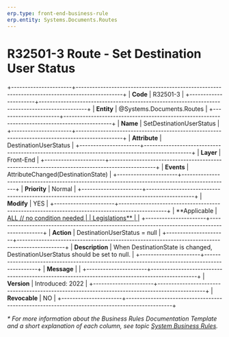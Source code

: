 ```yaml
---
erp.type: front-end-business-rule
erp.entity: Systems.Documents.Routes
---
```


# R32501-3 Route - Set Destination User Status
+----------------------+-----------------------------------------------------------------------------------------------+
| **Code**             | R32501-3                                                                                      |
+----------------------+-----------------------------------------------------------------------------------------------+
| **Entity**           | @Systems.Documents.Routes                                                                     |
+----------------------+-----------------------------------------------------------------------------------------------+
| **Name**             | SetDestinationUserStatus                                                                      |
+----------------------+-----------------------------------------------------------------------------------------------+
| **Attribute**        | DestinationUserStatus                                                                         |
+----------------------+-----------------------------------------------------------------------------------------------+
| **Layer**            | Front-End                                                                                     |
+----------------------+-----------------------------------------------------------------------------------------------+
| **Events**           | AttributeChanged(DestinationState)                                                            |
+----------------------+-----------------------------------------------------------------------------------------------+
| **Priority**         | Normal                                                                                        |
+----------------------+-----------------------------------------------------------------------------------------------+
| **Modify**           | YES                                                                                           |
+----------------------+-----------------------------------------------------------------------------------------------+
| **Applicable         | [ALL // no condition needed                                                                   |
| Legislations**       | ](xref:applicable-legislations)                                                               |
+----------------------+-----------------------------------------------------------------------------------------------+
| **Action**           | DestinationUserStatus = null                                                                  |
+----------------------+-----------------------------------------------------------------------------------------------+
| **Description**      | When DestinationState is changed, DestinationUserStatus should be set to null.                |
+----------------------+-----------------------------------------------------------------------------------------------+
| **Message**          |                                                                                               |
+----------------------+-----------------------------------------------------------------------------------------------+
| **Version**          | Introduced: 2022                                                                              |
+----------------------+-----------------------------------------------------------------------------------------------+
| **Revocable**        | NO                                                                                            |
+----------------------+-----------------------------------------------------------------------------------------------+

*\* For more information about the Business Rules Documentation Template and a short explanation of each column, see
topic [System Business Rules](../templates/template-description-system-business-rules.md).*
